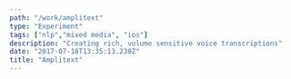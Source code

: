 ```yaml
---
path: "/work/amplitext"
type: "Experiment"
tags: ["nlp","mixed media", "ios"]
description: "Creating rich, volume sensitive voice transcriptions"
date: "2017-07-18T13:35:13.238Z"
title: "Amplitext"
---
```

